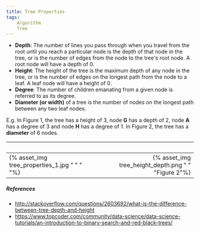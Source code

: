 ```yaml
---
title: Tree Properties
tags:
	Algorithm
	Tree
---
```



* **Depth**: The number of lines you pass through when you travel from the root until you reach a particular node is the depth of that node in the tree, or is the number of edges from the node to the tree's root node. A root node will have a depth of 0.
* **Height**: The height of the tree is the maximum depth of any node in the tree, or is the number of edges on the longest path from the node to a leaf. A leaf node will have a height of 0.
* **Degree**: The number of children emanating from a given node is referred to as its degree.
* **Diameter (or width)** of a tree is the number of nodes on the longest path between any two leaf nodes. 

E.g. In Figure 1, the tree has a height of 3, node **G** has a depth of 2, node **A** has a degree of 3 and node **H** has a degree of 1. In Figure 2, the tree has a **diameter** of 6 nodes.

| &nbsp; | &nbsp; |
| :---   | ---:   | 
| {% asset_img tree_properties_1.jpg " " " "%} | {% asset_img tree_height_depth.png " " "Figure 2"%} |


##### References ######
* http://stackoverflow.com/questions/2603692/what-is-the-difference-between-tree-depth-and-height
* https://www.topcoder.com/community/data-science/data-science-tutorials/an-introduction-to-binary-search-and-red-black-trees/